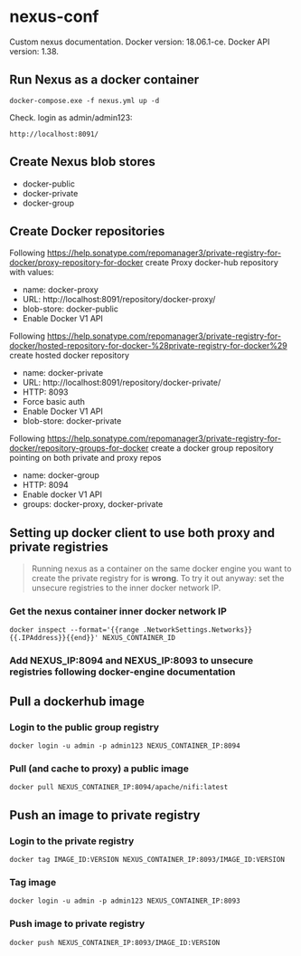 # nexus-conf

Custom nexus documentation. Docker version: 18.06.1-ce. Docker  API version: 1.38.

## Run Nexus as a docker container

	docker-compose.exe -f nexus.yml up -d
	
Check. login as admin/admin123:
	
	http://localhost:8091/
	

## Create Nexus blob stores
* docker-public
* docker-private
* docker-group

## Create Docker repositories
Following https://help.sonatype.com/repomanager3/private-registry-for-docker/proxy-repository-for-docker create Proxy docker-hub repository with values:
* name: docker-proxy
* URL: http://localhost:8091/repository/docker-proxy/
* blob-store: docker-public
* Enable Docker V1 API 

Following https://help.sonatype.com/repomanager3/private-registry-for-docker/hosted-repository-for-docker-%28private-registry-for-docker%29 create hosted docker repository
* name: docker-private
* URL: http://localhost:8091/repository/docker-private/
* HTTP: 8093
* Force basic auth
* Enable Docker V1 API 
* blob-store: docker-private

Following https://help.sonatype.com/repomanager3/private-registry-for-docker/repository-groups-for-docker create a docker group repository pointing on both private and proxy repos
* name: docker-group
* HTTP: 8094
* Enable docker V1 API
* groups: docker-proxy, docker-private

## Setting up docker client to use both proxy and private registries

> Running nexus as a container on the same docker engine you want to create the private registry for is **wrong**. To try it out anyway: set the unsecure registries to the inner docker network IP.

### Get the nexus container inner docker network IP


    docker inspect --format='{{range .NetworkSettings.Networks}}{{.IPAddress}}{{end}}' NEXUS_CONTAINER_ID
    

### Add NEXUS_IP:8094 and NEXUS_IP:8093 to unsecure registries following docker-engine documentation


## Pull a dockerhub image

### Login to the public group registry


    docker login -u admin -p admin123 NEXUS_CONTAINER_IP:8094
    
    
### Pull (and cache to proxy) a public image


    docker pull NEXUS_CONTAINER_IP:8094/apache/nifi:latest
    
## Push an image to private registry

### Login to the private registry


    docker tag IMAGE_ID:VERSION NEXUS_CONTAINER_IP:8093/IMAGE_ID:VERSION
    
    
### Tag image

    
    docker login -u admin -p admin123 NEXUS_CONTAINER_IP:8093
    
    
### Push image to private registry


    docker push NEXUS_CONTAINER_IP:8093/IMAGE_ID:VERSION
    
